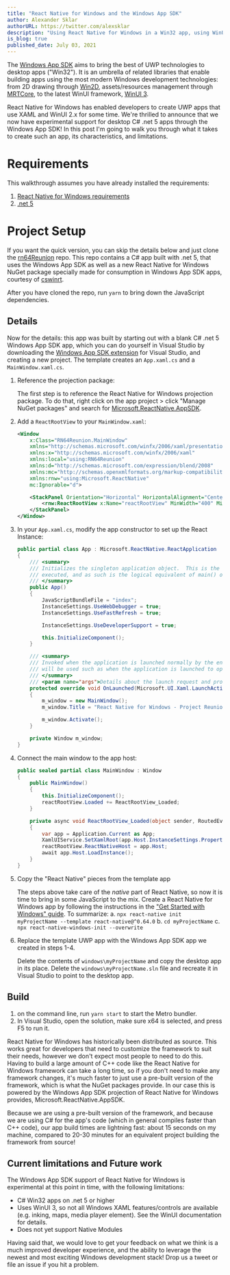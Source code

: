 ```yaml
---
title: "React Native for Windows and the Windows App SDK"
author: Alexander Sklar
authorURL: https://twitter.com/alexsklar
description: "Using React Native for Windows in a Win32 app, using WinUI 3 and the Windows App SDK"
is_blog: true
published_date: July 03, 2021
---
```


The [Windows App SDK](https://github.com/microsoft/WindowsAppSDK) aims to bring the best of UWP technologies to desktop apps ("Win32"). It is an umbrella of related libraries that enable building apps using the most modern Windows development technologies: from 2D drawing through [Win2D](https://github.com/microsoft/Win2D), assets/resources management through [MRTCore](https://docs.microsoft.com/windows/apps/project-reunion/mrtcore/mrtcore-overview), to the latest WinUI framework, [WinUI 3](https://docs.microsoft.com/windows/apps/winui/winui3/get-started-winui3-for-desktop).

React Native for Windows has enabled developers to create UWP apps that use XAML and WinUI 2.x for some time. We're thrilled to announce that we now have experimental support for desktop C# .net 5 apps through the Windows App SDK!
In this post I'm going to walk you through what it takes to create such an app, its characteristics, and limitations.

# Requirements
This walkthrough assumes you have already installed the requirements:
1. [React Native for Windows requirements](https://aka.ms/rnw-deps)
2. [.net 5](https://dotnet.microsoft.com/download/dotnet/5.0)

# Project Setup

If you want the quick version, you can skip the details below and just clone the [rn64Reunion](https://github.com/asklar/rn64Reunion) repo. This repo contains a C# app built with .net 5, that uses the Windows App SDK as well as a new React Native for Windows NuGet package specially made for consumption in Windows App SDK apps, courtesy of [cswinrt](https://github.com/microsoft/CsWinRT). 

After you have cloned the repo, run `yarn` to bring down the JavaScript dependencies.

## Details
Now for the details: this app was built by starting out with a blank C# .net 5 Windows App SDK app, which you can do yourself in Visual Studio by downloading the [Windows App SDK extension](https://aka.ms/projectreunion/previewdownload) for Visual Studio, and creating a new project.
The template creates an `App.xaml.cs` and a `MainWindow.xaml.cs`. 

1. Reference the projection package:

    The first step is to reference the React Native for Windows projection package. To do that, right click on the app project > click "Manage NuGet packages" and search for [Microsoft.ReactNative.AppSDK](https://www.nuget.org/packages/Microsoft.ReactNative.AppSDK/).
2. Add a `ReactRootView` to your `MainWindow.xaml`:
    ```xml
    <Window
        x:Class="RN64Reunion.MainWindow"
        xmlns="http://schemas.microsoft.com/winfx/2006/xaml/presentation"
        xmlns:x="http://schemas.microsoft.com/winfx/2006/xaml"
        xmlns:local="using:RN64Reunion"
        xmlns:d="http://schemas.microsoft.com/expression/blend/2008"
        xmlns:mc="http://schemas.openxmlformats.org/markup-compatibility/2006"
        xmlns:rnw="using:Microsoft.ReactNative"
        mc:Ignorable="d">

        <StackPanel Orientation="Horizontal" HorizontalAlignment="Center" VerticalAlignment="Center">
            <rnw:ReactRootView x:Name="reactRootView" MinWidth="400" MinHeight="600" ComponentName="rn64Reunion" />
        </StackPanel>
    </Window>
    ```
3. In your `App.xaml.cs`, modify the app constructor to set up the React Instance:
    ```cs
    public partial class App : Microsoft.ReactNative.ReactApplication
    {
        /// <summary>
        /// Initializes the singleton application object.  This is the first line of authored code
        /// executed, and as such is the logical equivalent of main() or WinMain().
        /// </summary>
        public App()
        {
            JavaScriptBundleFile = "index";
            InstanceSettings.UseWebDebugger = true;
            InstanceSettings.UseFastRefresh = true;

            InstanceSettings.UseDeveloperSupport = true;

            this.InitializeComponent();
        }

        /// <summary>
        /// Invoked when the application is launched normally by the end user.  Other entry points
        /// will be used such as when the application is launched to open a specific file.
        /// </summary>
        /// <param name="args">Details about the launch request and process.</param>
        protected override void OnLaunched(Microsoft.UI.Xaml.LaunchActivatedEventArgs args)
        {
            m_window = new MainWindow();
            m_window.Title = "React Native for Windows - Project Reunion";

            m_window.Activate();
        }

        private Window m_window;
    }
    ```

4. Connect the main window to the app host:
    ```cs
    public sealed partial class MainWindow : Window
    {
        public MainWindow()
        {
            this.InitializeComponent();
            reactRootView.Loaded += ReactRootView_Loaded;
        }

        private async void ReactRootView_Loaded(object sender, RoutedEventArgs e)
        {
            var app = Application.Current as App;
            XamlUIService.SetXamlRoot(app.Host.InstanceSettings.Properties, this.Content.XamlRoot);
            reactRootView.ReactNativeHost = app.Host;
            await app.Host.LoadInstance();
        }
    }
    ```

5. Copy the "React Native" pieces from the template app

    The steps above take care of the _native_ part of React Native, so now it is time to bring in some JavaScript to the mix.
    Create a React Native for Windows app by following the instructions in the ["Get Started with Windows" guide](http://aka.ms/ReactNativeGuideWindows). To summarize:
    a. `npx react-native init myProjectName --template react-native@^0.64.0`
    b. `cd myProjectName`
    c. `npx react-native-windows-init --overwrite`

6. Replace the template UWP app with the Windows App SDK app we created in steps 1-4.

    Delete the contents of `windows\myProjectName` and copy the desktop app in its place. Delete the `windows\myProjectName.sln` file and recreate it in Visual Studio to point to the desktop app.


## Build
1. on the command line, run `yarn start` to start the Metro bundler. 
2. In Visual Studio, open the solution, make sure x64 is selected, and press F5 to run it.

React Native for Windows has historically been distributed as source. This works great for developers that need to customize the framework to suit their needs, however we don't expect most people to need to do this. Having to build a large amount of C++ code like the React Native for Windows framework can take a long time, so if you don't need to make any framework changes, it's much faster to just use a pre-built version of the framework, which is what the NuGet packages provide. In our case this is powered by the Windows App SDK projection of React Native for Windows provides, Microsoft.ReactNative.AppSDK.

Because we are using a pre-built version of the framework, and because we are using C# for the app's code (which in general compiles faster than C++ code), our app build times are lightning fast: about 15 seconds on my machine, compared to 20-30 minutes for an equivalent project building the framework from source!

## Current limitations and Future work
The Windows App SDK support of React Native for Windows is experimental at this point in time, with the following limitations:
- C# Win32 apps on .net 5 or higher
- Uses WinUI 3, so not all Windows XAML features/controls are available (e.g. inking, maps, media player element). See the WinUI documentation for details.
- Does not yet support Native Modules 

Having said that, we would love to get your feedback on what we think is a much improved developer experience, and the ability to leverage the newest and most exciting Windows development stack! Drop us a tweet or file an issue if you hit a problem.
